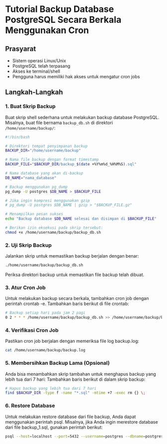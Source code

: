 # Tutorial Backup Database PostgreSQL Secara Berkala Menggunakan Cron

## Prasyarat
- Sistem operasi Linux/Unix
- PostgreSQL telah terpasang
- Akses ke terminal/shell
- Pengguna harus memiliki hak akses untuk mengatur cron jobs

## Langkah-Langkah

### 1. Buat Skrip Backup
Buat skrip shell sederhana untuk melakukan backup database PostgreSQL. Misalnya, buat file bernama `backup_db.sh` di direktori `/home/username/backup/`:

```bash
#!/bin/bash

# Direktori tempat penyimpanan backup
BACKUP_DIR="/home/username/backup"

# Nama file backup dengan format timestamp
BACKUP_FILE="$BACKUP_DIR/backup_$(date +%Y%m%d_%H%M%S).sql"

# Nama database yang akan di-backup
DB_NAME="nama_database"

# Backup menggunakan pg_dump
pg_dump -U postgres $DB_NAME > $BACKUP_FILE

# Jika ingin kompresi menggunakan gzip
# pg_dump -U postgres $DB_NAME | gzip > "$BACKUP_FILE.gz"

# Menampilkan pesan sukses
echo "Backup database $DB_NAME selesai dan disimpan di $BACKUP_FILE"

# Berikan izin eksekusi pada skrip tersebut:
chmod +x /home/username/backup/backup_db.sh

```

### 2. Uji Skrip Backup
Jalankan skrip untuk memastikan backup berjalan dengan benar:
``` bash
./home/username/backup/backup_db.sh

```
Periksa direktori backup untuk memastikan file backup telah dibuat.

### 3. Atur Cron Job
Untuk melakukan backup secara berkala, tambahkan cron job dengan perintah crontab -e. Tambahkan baris berikut di file crontab:
``` bash
# Backup setiap hari pada jam 2 pagi
0 2 * * * /home/username/backup/backup_db.sh >> /home/username/backup/backup.log 2>&1

```
### 4. Verifikasi Cron Job
Pastikan cron job berjalan dengan memeriksa file log backup.log:

``` bash
cat /home/username/backup/backup.log

```

### 5. Membersihkan Backup Lama (Opsional)
Anda bisa menambahkan skrip tambahan untuk menghapus backup yang lebih tua dari 7 hari:
Tambahkan baris berikut di dalam skrip backup:
``` bash
# Hapus backup yang lebih tua dari 7 hari
find $BACKUP_DIR -type f -name "*.sql" -mtime +7 -exec rm {} \;

```

### 6. Restore Database
Untuk melakukan restore database dari file backup, Anda dapat menggunakan perintah psql. Misalnya, jika Anda ingin merestore database dari file backup_1.sql, gunakan perintah berikut:

``` bash
psql --host=localhost --port=5432 --username=postgres --dbname=postgres --file=/path/to/your/backup/backup_1.sql
```